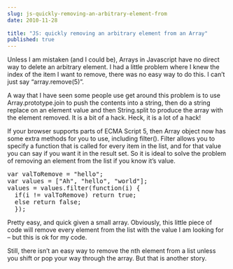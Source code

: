```yaml
---
slug: js-quickly-removing-an-arbitrary-element-from
date: 2010-11-28
 
title: "JS: quickly removing an arbitrary element from an Array"
published: true
---
```

<p>Unless I am mistaken (and I could be), Arrays in Javascript have no direct
way to delete an arbitrary element.  I had a little problem where I knew the
index of the item I want to remove, there was no easy way to do this.  I
can&rsquo;t just say &ldquo;array.remove(5)&rdquo;.</p>

<p>A way that I have seen some people use get around this problem is to use
Array.prototype.join to push the contents into a string, then do a string
replace on an element value and then String.split to produce the array with
the element removed.  It is a bit of a hack.  Heck, it is a lot of a hack!</p>

<p>If your browser supports parts of ECMA Script 5, then Array object now has
some extra methods for you to use, including filter().  Filter allows you to
specify a function that is called for every item in the list, and for that
value you can say if you want it in the result set.  So it is ideal to solve
the problem of removing an element from the list if you know it&rsquo;s value.</p>

<div class="CodeRay">
  <div class="code"><pre><span class="keyword">var</span> valToRemove = <span class="string"><span class="delimiter">&quot;</span><span class="content">hello</span><span class="delimiter">&quot;</span></span>;
<span class="keyword">var</span> values = [<span class="string"><span class="delimiter">&quot;</span><span class="content">Ah</span><span class="delimiter">&quot;</span></span>, <span class="string"><span class="delimiter">&quot;</span><span class="content">hello</span><span class="delimiter">&quot;</span></span>, <span class="string"><span class="delimiter">&quot;</span><span class="content">world</span><span class="delimiter">&quot;</span></span>];
values = values.filter(<span class="keyword">function</span>(i) {
  <span class="keyword">if</span>(i != valToRemove) <span class="keyword">return</span> <span class="predefined-constant">true</span>;
  <span class="keyword">else</span> <span class="keyword">return</span> <span class="predefined-constant">false</span>;
  });</pre></div>
</div>


<p>Pretty easy, and quick given a small array.  Obviously, this little piece of
code will remove every element from the list with the value I am looking for
&ndash; but this is ok for my code.</p>

<p>Still, there isn&rsquo;t an easy way to remove the nth element from a list unless
you shift or pop your way through the array.  But that is another story.</p>

